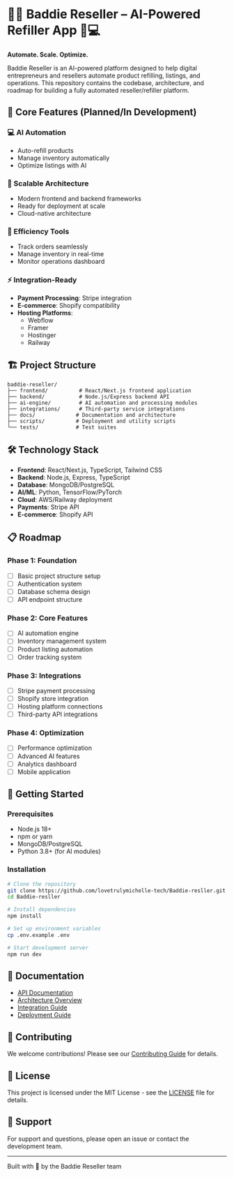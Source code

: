 # 💎✨ Baddie Reseller – AI-Powered Refiller App 🚀💻

**Automate. Scale. Optimize.**

Baddie Reseller is an AI-powered platform designed to help digital entrepreneurs and resellers automate product refilling, listings, and operations. This repository contains the codebase, architecture, and roadmap for building a fully automated reseller/refiller platform.

## 🚀 Core Features (Planned/In Development)

### 💻 AI Automation
- Auto-refill products
- Manage inventory automatically
- Optimize listings with AI

### 🚀 Scalable Architecture
- Modern frontend and backend frameworks
- Ready for deployment at scale
- Cloud-native architecture

### 💎 Efficiency Tools
- Track orders seamlessly
- Manage inventory in real-time
- Monitor operations dashboard

### ⚡ Integration-Ready
- **Payment Processing**: Stripe integration
- **E-commerce**: Shopify compatibility
- **Hosting Platforms**: 
  - Webflow
  - Framer
  - Hostinger
  - Railway

## 🏗️ Project Structure

```
baddie-reseller/
├── frontend/          # React/Next.js frontend application
├── backend/           # Node.js/Express backend API
├── ai-engine/         # AI automation and processing modules
├── integrations/      # Third-party service integrations
├── docs/             # Documentation and architecture
├── scripts/          # Deployment and utility scripts
└── tests/            # Test suites
```

## 🛠️ Technology Stack

- **Frontend**: React/Next.js, TypeScript, Tailwind CSS
- **Backend**: Node.js, Express, TypeScript
- **Database**: MongoDB/PostgreSQL
- **AI/ML**: Python, TensorFlow/PyTorch
- **Cloud**: AWS/Railway deployment
- **Payments**: Stripe API
- **E-commerce**: Shopify API

## 📋 Roadmap

### Phase 1: Foundation
- [ ] Basic project structure setup
- [ ] Authentication system
- [ ] Database schema design
- [ ] API endpoint structure

### Phase 2: Core Features
- [ ] AI automation engine
- [ ] Inventory management system
- [ ] Product listing automation
- [ ] Order tracking system

### Phase 3: Integrations
- [ ] Stripe payment processing
- [ ] Shopify store integration
- [ ] Hosting platform connections
- [ ] Third-party API integrations

### Phase 4: Optimization
- [ ] Performance optimization
- [ ] Advanced AI features
- [ ] Analytics dashboard
- [ ] Mobile application

## 🚀 Getting Started

### Prerequisites
- Node.js 18+
- npm or yarn
- MongoDB/PostgreSQL
- Python 3.8+ (for AI modules)

### Installation

```bash
# Clone the repository
git clone https://github.com/lovetrulymichelle-tech/Baddie-resller.git
cd Baddie-resller

# Install dependencies
npm install

# Set up environment variables
cp .env.example .env

# Start development server
npm run dev
```

## 📖 Documentation

- [API Documentation](./docs/api.md)
- [Architecture Overview](./docs/architecture.md)
- [Integration Guide](./docs/integrations.md)
- [Deployment Guide](./docs/deployment.md)

## 🤝 Contributing

We welcome contributions! Please see our [Contributing Guide](./docs/contributing.md) for details.

## 📄 License

This project is licensed under the MIT License - see the [LICENSE](./LICENSE) file for details.

## 💬 Support

For support and questions, please open an issue or contact the development team.

---

Built with 💎 by the Baddie Reseller team
